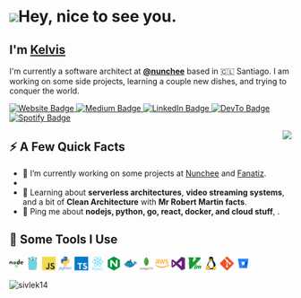 <h1><img src="https://emojis.slackmojis.com/emojis/images/1531849430/4246/blob-sunglasses.gif?1531849430" width="30"/>Hey, nice to see you. </h1>
<h2>I'm <a href="https://kartigas.me/">Kelvis</a></h2>
<p>I'm currently a software architect at <strong><a href="https://nunchee.com/">@nunchee</a></strong> based in 🇨🇱
    Santiago. I am working on some side projects, learning a couple new dishes, and trying to conquer the world.</p>
<p>
    <a href="https://kartigas.me">
        <img
            src="https://img.shields.io/badge/-kartigas.me-4E69C8?style=flat-square&labelColor=4E69C8&logo=Google-Chrome&link=https://kartigas.me"
            alt="Website Badge"/>
    </a>
    <a href="https://medium.com/@kartigas323">
        <img
            src="https://img.shields.io/badge/-@kartigas323-14c767?style=flat-square&labelColor=14c767&logo=Medium&link=https://medium.com/@kartigas323"
            alt="Medium Badge"
        />
    </a>
    <a href="https://www.linkedin.com/in/kartigascortez/">
        <img
            src="https://img.shields.io/badge/-@kartigascortez-0077B5?style=flat-square&labelColor=0077B5&logo=LinkedIn&link=https://www.linkedin.com/in/kartigascortez/"
            alt="LinkedIn Badge"
        />
    </a>
    <a href="https://dev.to/sivlek14">
        <img
            src="https://img.shields.io/badge/-@sivlek14-0A0A0A?style=flat-square&labelColor=0A0A0A&logo=dev.to&link=https://dev.to/sivlek14"
            alt="DevTo Badge"/>
    </a>
    <a href="https://open.spotify.com/user/sivlek14">
        <img
            src="https://img.shields.io/badge/-@Kelvis Artigas-1ED760?style=flat-square&labelColor=fff&logo=Spotify&link=https://open.spotify.com/user/sivlek14"
            alt="Spotify Badge"
        />
    </a>
</p>
<img align="right" src="https://media1.giphy.com/media/PiQejEf31116URju4V/giphy.gif" />
<h2>⚡️ A Few Quick Facts</h2>
<ul>
    <li>🔭 I’m currently working on some projects at <a href="https://nunchee.com/">Nunchee</a> and <a href="https://fanatiz.com/">Fanatiz</a>.</li>
    <li></li>
    <li>🧐 Learning about <strong>serverless architectures</strong>, <strong>video streaming systems</strong>, and a bit of
        <strong>Clean Architecture</strong> with <strong>Mr Robert Martin facts</strong>.</li>
    <li>💬 Ping me about <strong>nodejs, python, go, react, docker, and cloud stuff</strong>, .</li>
</ul>
<h2>🚀 Some Tools I Use</h2>
<p align="left">
    <img src="https://raw.githubusercontent.com/devicons/devicon/master/icons/nodejs/nodejs-original-wordmark.svg"
        alt="nodejs" width="25" height="25" />
    <img src="https://raw.githubusercontent.com/devicons/devicon/master/icons/go/go-original.svg"
        alt="go" width="25" height="25" />
    <img src="https://raw.githubusercontent.com/devicons/devicon/master/icons/javascript/javascript-original.svg"
        alt="javascript" width="25" height="25" />
    <img src="https://raw.githubusercontent.com/devicons/devicon/master/icons/python/python-original-wordmark.svg"
        alt="python" width="25" height="25" />
    <img src="https://raw.githubusercontent.com/devicons/devicon/master/icons/typescript/typescript-original.svg"
        alt="typescript" width="25" height="25" />
    <img src="https://raw.githubusercontent.com/devicons/devicon/master/icons/react/react-original-wordmark.svg"
        alt="react" width="25" height="25" />
    <img src="https://raw.githubusercontent.com/devicons/devicon/master/icons/nginx/nginx-original.svg" alt="nginx"
        width="25" height="25" />
    <img src="https://raw.githubusercontent.com/devicons/devicon/master/icons/docker/docker-original.svg"
        alt="docker" width="25" height="25" />
    <img src="https://raw.githubusercontent.com/devicons/devicon/master/icons/mongodb/mongodb-original-wordmark.svg"
        alt="mongodb" width="25" height="25" />
    <img src="https://raw.githubusercontent.com/devicons/devicon/master/icons/amazonwebservices/amazonwebservices-plain-wordmark.svg"
        alt="amazonwebservices" width="25" height="25" />
    <img src="https://raw.githubusercontent.com/devicons/devicon/master/icons/visualstudio/visualstudio-plain.svg"
        alt="visualstudio" width="25" height="25" />
    <img src="https://raw.githubusercontent.com/devicons/devicon/master/icons/vim/vim-plain.svg"
        alt="vim" width="25" height="25" />
    <img src="https://raw.githubusercontent.com/devicons/devicon/master/icons/linux/linux-original.svg"
        alt="linux" width="25" height="25" />
    <img src="https://raw.githubusercontent.com/devicons/devicon/master/icons/git/git-original.svg"
        alt="git" width="25" height="25" />
    <img src="https://raw.githubusercontent.com/devicons/devicon/master/icons/bitbucket/bitbucket-original.svg"
        alt="bitbucket" width="25" height="25" />
</p>
<img src="https://github-readme-stats.vercel.app/api?username=sivlek14&show_icons=true" alt="sivlek14" />
